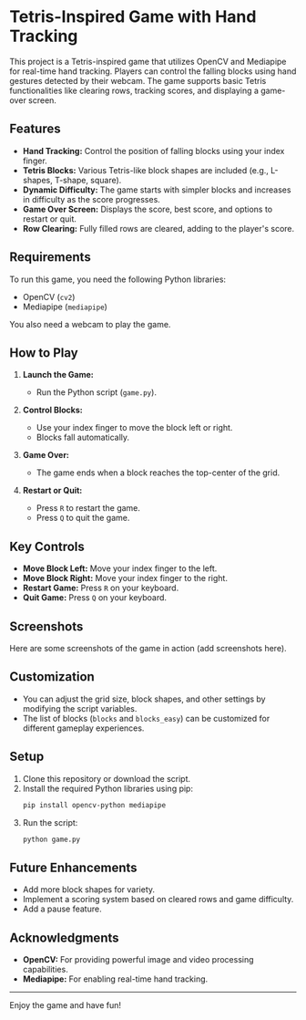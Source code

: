 
# Tetris-Inspired Game with Hand Tracking

This project is a Tetris-inspired game that utilizes OpenCV and Mediapipe for real-time hand tracking. Players can control the falling blocks using hand gestures detected by their webcam. The game supports basic Tetris functionalities like clearing rows, tracking scores, and displaying a game-over screen.

## Features

- **Hand Tracking:** Control the position of falling blocks using your index finger.
- **Tetris Blocks:** Various Tetris-like block shapes are included (e.g., L-shapes, T-shape, square).
- **Dynamic Difficulty:** The game starts with simpler blocks and increases in difficulty as the score progresses.
- **Game Over Screen:** Displays the score, best score, and options to restart or quit.
- **Row Clearing:** Fully filled rows are cleared, adding to the player's score.

## Requirements

To run this game, you need the following Python libraries:

- OpenCV (`cv2`)
- Mediapipe (`mediapipe`)

You also need a webcam to play the game.

## How to Play

1. **Launch the Game:**
   - Run the Python script (`game.py`).

2. **Control Blocks:**
   - Use your index finger to move the block left or right.
   - Blocks fall automatically.

3. **Game Over:**
   - The game ends when a block reaches the top-center of the grid.

4. **Restart or Quit:**
   - Press `R` to restart the game.
   - Press `Q` to quit the game.

## Key Controls

- **Move Block Left:** Move your index finger to the left.
- **Move Block Right:** Move your index finger to the right.
- **Restart Game:** Press `R` on your keyboard.
- **Quit Game:** Press `Q` on your keyboard.

## Screenshots

Here are some screenshots of the game in action (add screenshots here).

## Customization

- You can adjust the grid size, block shapes, and other settings by modifying the script variables.
- The list of blocks (`blocks` and `blocks_easy`) can be customized for different gameplay experiences.

## Setup

1. Clone this repository or download the script.
2. Install the required Python libraries using pip:
   ```bash
   pip install opencv-python mediapipe
   ```
3. Run the script:
   ```bash
   python game.py
   ```

## Future Enhancements

- Add more block shapes for variety.
- Implement a scoring system based on cleared rows and game difficulty.
- Add a pause feature.

## Acknowledgments

- **OpenCV:** For providing powerful image and video processing capabilities.
- **Mediapipe:** For enabling real-time hand tracking.

---

Enjoy the game and have fun!

